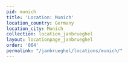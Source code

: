 ```yaml
---
pid: munich
title: 'Location: Munich'
location_country: Germany
location_city: Munich
collection: location_janbrueghel
layout: locationpage_janbrueghel
order: '064'
permalink: "/janbrueghel/locations/munich/"
---
```

